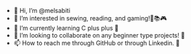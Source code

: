 - 👋 Hi, I’m @melsabiti
- 👀 I’m interested in sewing, reading, and gaming!🧵📚🎮
- 🌱 I’m currently learning C plus plus 📇
- 💞️ I’m looking to collaborate on any beginner type projects! 🤗
- 📫 How to reach me through GitHub or through Linkedin. 💼 

<!---
melsabiti/melsabiti is a ✨ special ✨ repository because its `README.md` (this file) appears on your GitHub profile.
You can click the Preview link to take a look at your changes.
--->
